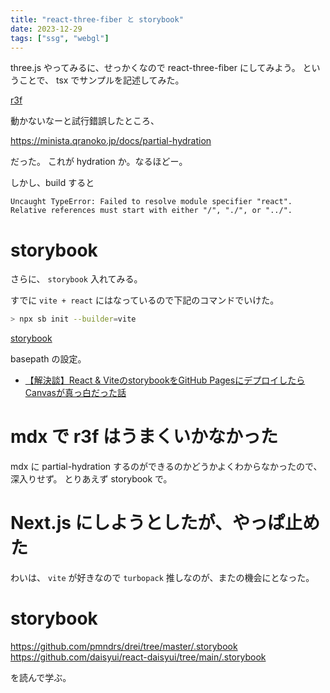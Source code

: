 ```yaml
---
title: "react-three-fiber と storybook"
date: 2023-12-29
tags: ["ssg", "webgl"]
---
```


three.js やってみるに、せっかくなので react-three-fiber にしてみよう。
ということで、 tsx でサンプルを記述してみた。

[r3f](/gl)

動かないなーと試行錯誤したところ、

https://minista.qranoko.jp/docs/partial-hydration

だった。
これが hydration か。なるほどー。

しかし、build すると

```
Uncaught TypeError: Failed to resolve module specifier "react". Relative references must start with either "/", "./", or "../".
```

# storybook

さらに、 `storybook` 入れてみる。

すでに `vite + react` にはなっているので下記のコマンドでいけた。

```sh
> npx sb init --builder=vite
```

[storybook](/storybook)

basepath の設定。

- [【解決談】React & ViteのstorybookをGitHub PagesにデプロイしたらCanvasが真っ白だった話](https://zenn.dev/tetracalibers/articles/b420f3fa146575)

# mdx で r3f はうまくいかなかった

mdx に partial-hydration するのができるのかどうかよくわからなかったので、 深入りせず。
とりあえず storybook で。

# Next.js にしようとしたが、やっぱ止めた

わいは、 `vite` が好きなので `turbopack` 推しなのが、またの機会にとなった。

# storybook

https://github.com/pmndrs/drei/tree/master/.storybook
https://github.com/daisyui/react-daisyui/tree/main/.storybook

を読んで学ぶ。

